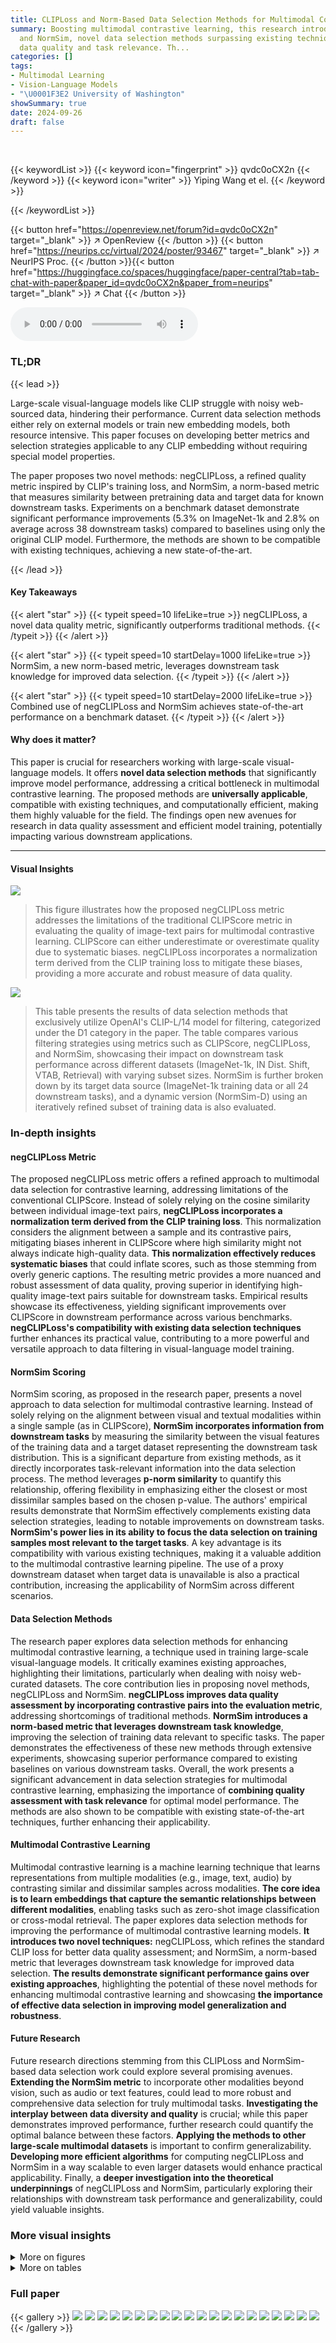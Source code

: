 ```yaml
---
title: CLIPLoss and Norm-Based Data Selection Methods for Multimodal Contrastive Learning
summary: Boosting multimodal contrastive learning, this research introduces negCLIPLoss
  and NormSim, novel data selection methods surpassing existing techniques by improving
  data quality and task relevance. Th...
categories: []
tags:
- Multimodal Learning
- Vision-Language Models
- "\U0001F3E2 University of Washington"
showSummary: true
date: 2024-09-26
draft: false
---
```


<br>

{{< keywordList >}}
{{< keyword icon="fingerprint" >}} qvdc0oCX2n {{< /keyword >}}
{{< keyword icon="writer" >}} Yiping Wang et el. {{< /keyword >}}
 
{{< /keywordList >}}

{{< button href="https://openreview.net/forum?id=qvdc0oCX2n" target="_blank" >}}
↗ OpenReview
{{< /button >}}
{{< button href="https://neurips.cc/virtual/2024/poster/93467" target="_blank" >}}
↗ NeurIPS Proc.
{{< /button >}}{{< button href="https://huggingface.co/spaces/huggingface/paper-central?tab=tab-chat-with-paper&paper_id=qvdc0oCX2n&paper_from=neurips" target="_blank" >}}
↗ Chat
{{< /button >}}



<audio controls>
    <source src="https://ai-paper-reviewer.com/qvdc0oCX2n/podcast.wav" type="audio/wav">
    Your browser does not support the audio element.
</audio>


### TL;DR


{{< lead >}}

Large-scale visual-language models like CLIP struggle with noisy web-sourced data, hindering their performance. Current data selection methods either rely on external models or train new embedding models, both resource intensive. This paper focuses on developing better metrics and selection strategies applicable to any CLIP embedding without requiring special model properties.

The paper proposes two novel methods: negCLIPLoss, a refined quality metric inspired by CLIP's training loss, and NormSim, a norm-based metric that measures similarity between pretraining data and target data for known downstream tasks. Experiments on a benchmark dataset demonstrate significant performance improvements (5.3% on ImageNet-1k and 2.8% on average across 38 downstream tasks) compared to baselines using only the original CLIP model.  Furthermore, the methods are shown to be compatible with existing techniques, achieving a new state-of-the-art. 

{{< /lead >}}


#### Key Takeaways

{{< alert "star" >}}
{{< typeit speed=10 lifeLike=true >}} negCLIPLoss, a novel data quality metric, significantly outperforms traditional methods. {{< /typeit >}}
{{< /alert >}}

{{< alert "star" >}}
{{< typeit speed=10 startDelay=1000 lifeLike=true >}} NormSim, a new norm-based metric, leverages downstream task knowledge for improved data selection. {{< /typeit >}}
{{< /alert >}}

{{< alert "star" >}}
{{< typeit speed=10 startDelay=2000 lifeLike=true >}} Combined use of negCLIPLoss and NormSim achieves state-of-the-art performance on a benchmark dataset. {{< /typeit >}}
{{< /alert >}}

#### Why does it matter?
This paper is crucial for researchers working with large-scale visual-language models. It offers **novel data selection methods** that significantly improve model performance, addressing a critical bottleneck in multimodal contrastive learning.  The proposed methods are **universally applicable**, compatible with existing techniques, and computationally efficient, making them highly valuable for the field. The findings open new avenues for research in data quality assessment and efficient model training, potentially impacting various downstream applications.

------
#### Visual Insights



![](https://ai-paper-reviewer.com/qvdc0oCX2n/figures_3_1.jpg)

> This figure illustrates how the proposed negCLIPLoss metric addresses the limitations of the traditional CLIPScore metric in evaluating the quality of image-text pairs for multimodal contrastive learning.  CLIPScore can either underestimate or overestimate quality due to systematic biases.  negCLIPLoss incorporates a normalization term derived from the CLIP training loss to mitigate these biases, providing a more accurate and robust measure of data quality.





![](https://ai-paper-reviewer.com/qvdc0oCX2n/tables_7_1.jpg)

> This table presents the results of data selection methods that exclusively utilize OpenAI's CLIP-L/14 model for filtering, categorized under the D1 category in the paper.  The table compares various filtering strategies using metrics such as CLIPScore, negCLIPLoss, and NormSim, showcasing their impact on downstream task performance across different datasets (ImageNet-1k, IN Dist. Shift, VTAB, Retrieval) with varying subset sizes.  NormSim is further broken down by its target data source (ImageNet-1k training data or all 24 downstream tasks), and a dynamic version (NormSim-D) using an iteratively refined subset of training data is also evaluated.





### In-depth insights


#### negCLIPLoss Metric
The proposed negCLIPLoss metric offers a refined approach to multimodal data selection for contrastive learning, addressing limitations of the conventional CLIPScore.  Instead of solely relying on the cosine similarity between individual image-text pairs, **negCLIPLoss incorporates a normalization term derived from the CLIP training loss**. This normalization considers the alignment between a sample and its contrastive pairs, mitigating biases inherent in CLIPScore where high similarity might not always indicate high-quality data.  **This normalization effectively reduces systematic biases** that could inflate scores, such as those stemming from overly generic captions. The resulting metric provides a more nuanced and robust assessment of data quality, proving superior in identifying high-quality image-text pairs suitable for downstream tasks.  Empirical results showcase its effectiveness, yielding significant improvements over CLIPScore in downstream performance across various benchmarks. **negCLIPLoss's compatibility with existing data selection techniques** further enhances its practical value, contributing to a more powerful and versatile approach to data filtering in visual-language model training.

#### NormSim Scoring
NormSim scoring, as proposed in the research paper, presents a novel approach to data selection for multimodal contrastive learning.  Instead of solely relying on the alignment between visual and textual modalities within a single sample (as in CLIPScore), **NormSim incorporates information from downstream tasks** by measuring the similarity between the visual features of the training data and a target dataset representing the downstream task distribution. This is a significant departure from existing methods, as it directly incorporates task-relevant information into the data selection process. The method leverages **p-norm similarity** to quantify this relationship, offering flexibility in emphasizing either the closest or most dissimilar samples based on the chosen p-value.  The authors' empirical results demonstrate that NormSim effectively complements existing data selection strategies, leading to notable improvements on downstream tasks. **NormSim's power lies in its ability to focus the data selection on training samples most relevant to the target tasks**.  A key advantage is its compatibility with various existing techniques, making it a valuable addition to the multimodal contrastive learning pipeline. The use of a proxy downstream dataset when target data is unavailable is also a practical contribution, increasing the applicability of NormSim across different scenarios.

#### Data Selection Methods
The research paper explores data selection methods for enhancing multimodal contrastive learning, a technique used in training large-scale visual-language models.  It critically examines existing approaches, highlighting their limitations, particularly when dealing with noisy web-curated datasets. The core contribution lies in proposing novel methods, negCLIPLoss and NormSim. **negCLIPLoss improves data quality assessment by incorporating contrastive pairs into the evaluation metric**, addressing shortcomings of traditional methods.  **NormSim introduces a norm-based metric that leverages downstream task knowledge**, improving the selection of training data relevant to specific tasks.  The paper demonstrates the effectiveness of these new methods through extensive experiments, showcasing superior performance compared to existing baselines on various downstream tasks.  Overall, the work presents a significant advancement in data selection strategies for multimodal contrastive learning, emphasizing the importance of **combining quality assessment with task relevance** for optimal model performance. The methods are also shown to be compatible with existing state-of-the-art techniques, further enhancing their applicability.

#### Multimodal Contrastive Learning
Multimodal contrastive learning is a machine learning technique that learns representations from multiple modalities (e.g., image, text, audio) by contrasting similar and dissimilar samples across modalities.  **The core idea is to learn embeddings that capture the semantic relationships between different modalities**,  enabling tasks such as zero-shot image classification or cross-modal retrieval.  The paper explores data selection methods for improving the performance of multimodal contrastive learning models.  **It introduces two novel techniques:** negCLIPLoss, which refines the standard CLIP loss for better data quality assessment; and NormSim, a norm-based metric that leverages downstream task knowledge for improved data selection.  **The results demonstrate significant performance gains over existing approaches**, highlighting the potential of these novel methods for enhancing multimodal contrastive learning and showcasing **the importance of effective data selection in improving model generalization and robustness**.

#### Future Research
Future research directions stemming from this CLIPLoss and NormSim-based data selection work could explore several promising avenues.  **Extending the NormSim metric** to incorporate other modalities beyond vision, such as audio or text features, could lead to more robust and comprehensive data selection for truly multimodal tasks.  **Investigating the interplay between data diversity and quality** is crucial; while this paper demonstrates improved performance, further research could quantify the optimal balance between these factors. **Applying the methods to other large-scale multimodal datasets** is important to confirm generalizability.  **Developing more efficient algorithms** for computing negCLIPLoss and NormSim in a way scalable to even larger datasets would enhance practical applicability. Finally, a **deeper investigation into the theoretical underpinnings** of negCLIPLoss and NormSim, particularly exploring their relationships with downstream task performance and generalizability, could yield valuable insights.


### More visual insights

<details>
<summary>More on figures
</summary>


![](https://ai-paper-reviewer.com/qvdc0oCX2n/figures_3_2.jpg)

> This figure compares the performance of negCLIPLoss and CLIPScore on the DataComp-medium benchmark across various downsampling ratios.  It shows the ImageNet-1k accuracy and the average performance across 38 downstream datasets. The results demonstrate that negCLIPLoss consistently outperforms CLIPScore across different downsampling ratios, suggesting its effectiveness as a superior metric for data selection in multimodal contrastive learning.


![](https://ai-paper-reviewer.com/qvdc0oCX2n/figures_4_1.jpg)

> This figure illustrates the NormSim metric's effectiveness in data selection within the DataComp benchmark.  It shows how NormSim, combined with negCLIPLoss, balances data quality (measured by negCLIPLoss) with relevance to target downstream tasks (measured by NormSim).  Panel (a) visualizes four data types based on their NormSim and negCLIPLoss scores, highlighting that high-quality data (high negCLIPLoss) may not always be relevant to the downstream tasks (low NormSim). Panel (b) compares the distribution of these data types across various data selection methods, demonstrating that the combination of negCLIPLoss and NormSim effectively selects a higher proportion of target-related, high-quality data.


![](https://ai-paper-reviewer.com/qvdc0oCX2n/figures_16_1.jpg)

> This figure illustrates the three main directions for data selection methods in multimodal contrastive learning.  It highlights the resources used in each approach: the CLIP teacher model, downstream target data, external image-text datasets, and external non-CLIP models.  Direction 1 uses only the original CLIP model and target data; Direction 2 trains a new CLIP model using external data; and Direction 3 leverages external non-CLIP models for data selection. The figure emphasizes that the proposed methods (negCLIPLoss and NormSim) are orthogonal to existing techniques and can be combined to achieve state-of-the-art results.


![](https://ai-paper-reviewer.com/qvdc0oCX2n/figures_21_1.jpg)

> This figure illustrates the three main approaches to data selection for multimodal contrastive learning.  The three directions are differentiated by the resources they leverage: Direction 1 uses only the original CLIP model and target downstream data. Direction 2 trains a new CLIP-style model using external data for improved selection. Direction 3 employs external non-CLIP models to aid in the selection process.  The figure shows how the authors' proposed methods (NormSim and negCLIPLoss) fit within this framework, ultimately achieving state-of-the-art results by combining with existing methods.


![](https://ai-paper-reviewer.com/qvdc0oCX2n/figures_27_1.jpg)

> This figure shows the performance of negCLIPLoss and CLIPScore on the DataComp-medium benchmark across different downstream tasks (ImageNet-1k, IN Dist, VTAB, Retrieval) with varying numbers of randomly selected batches (K) used in the negCLIPLoss calculation. The results indicate that using at least 5 batches (K≥5) leads to consistent improvement of negCLIPLoss over CLIPScore across all metrics.


![](https://ai-paper-reviewer.com/qvdc0oCX2n/figures_29_1.jpg)

> This figure illustrates how the proposed negCLIPLoss method addresses the limitations of the traditional CLIPScore metric in evaluating the quality of image-text pairs.  CLIPScore can misjudge data quality, either underestimating or overestimating it.  negCLIPLoss improves accuracy by incorporating a normalization term derived from CLIP training loss, effectively mitigating biases and leading to a more precise quality assessment. The examples show how CLIPScore's limitations result in inaccurate rankings, while negCLIPLoss offers a more reliable evaluation.


![](https://ai-paper-reviewer.com/qvdc0oCX2n/figures_30_1.jpg)

> This figure illustrates how the proposed negCLIPLoss metric addresses the limitations of the traditional CLIPScore metric in evaluating the quality of image-text pairs for multimodal contrastive learning.  CLIPScore, which measures cosine similarity between image and text embeddings, can underestimate or overestimate quality due to systematic biases. NegCLIPLoss incorporates a normalization term derived from CLIP training loss, effectively mitigating these biases and providing a more accurate assessment of data quality.  The examples in the figure demonstrate scenarios where CLIPScore misjudges quality, while negCLIPLoss provides a more nuanced and accurate evaluation.


![](https://ai-paper-reviewer.com/qvdc0oCX2n/figures_31_1.jpg)

> This figure illustrates the concept of negCLIPLoss and how it addresses the limitations of CLIPScore in assessing the quality of image-text pairs.  CLIPScore, a commonly used metric, can either underestimate or overestimate the quality. negCLIPLoss improves upon this by incorporating a normalization term derived from the negative CLIP loss calculated on training data. This normalization helps to correct for systematic biases that might lead to inaccurate CLIPScore values. The figure uses examples with visual and textual descriptions to demonstrate how negCLIPLoss provides a more accurate and reliable metric for evaluating data quality.


![](https://ai-paper-reviewer.com/qvdc0oCX2n/figures_32_1.jpg)

> This figure illustrates the NormSim metric's effectiveness in data selection for multimodal contrastive learning.  Panel (a) shows how NormSim and negCLIPLoss interact; high negCLIPLoss indicates high-quality data, but NormSim further filters out data irrelevant to downstream tasks, as shown using ImageNet-1k as an example. Panel (b) demonstrates that combining NormSim and negCLIPLoss improves data quality and relevance to the target task, thus boosting performance. 


![](https://ai-paper-reviewer.com/qvdc0oCX2n/figures_33_1.jpg)

> This figure visualizes a subset of images selected using the NormSim∞(Target) metric.  NormSim∞(Target) is a method introduced in the paper to select high-quality training data by measuring the similarity between the visual features of the training data and a target dataset (in this case, the ImageNet-1k dataset). The figure shows examples of images from the top 50% of the ranked data, illustrating the type of images considered to be high quality and relevant to the downstream tasks according to this metric. The visualization is intended to give the reader an idea of the kinds of images the model considers high-quality, and potentially offers insights into the characteristics that make them valuable for multimodal contrastive learning.


![](https://ai-paper-reviewer.com/qvdc0oCX2n/figures_34_1.jpg)

> This figure illustrates the concept of negCLIPLoss and how it addresses the limitations of CLIPScore in accurately assessing the quality of image-text pairs. CLIPScore, by only considering the cosine similarity between image and text embeddings of a single sample, can underestimate or overestimate the quality, especially in cases with systematic biases.  negCLIPLoss improves upon this by introducing a normalization term based on the alignment between a sample and its contrastive pairs, leading to more robust and accurate quality measurements.


</details>




<details>
<summary>More on tables
</summary>


![](https://ai-paper-reviewer.com/qvdc0oCX2n/tables_7_2.jpg)
> This table presents the results on the DataComp-medium benchmark for various data selection methods.  It focuses on comparing the performance of different strategies using only OpenAI's CLIP-B/32 model or the publicly available DFN-P model.  The table shows the dataset size used, ImageNet-1k accuracy, VTAB average score, and the overall average across all 38 downstream tasks in the benchmark.  The results highlight the impact of different data selection techniques on model performance in the context of multimodal contrastive learning.

![](https://ai-paper-reviewer.com/qvdc0oCX2n/tables_8_1.jpg)
> This table presents a comparison of the top-performing data selection methods from categories D1, D2, and D3 on the DataComp-medium benchmark.  It shows the performance (ImageNet-1k, IN Dist. Shift, VTAB, Retrieval, and average across 38 downstream tasks) achieved by each method.  The methods are categorized based on the resources used: D1 uses only the original OpenAI CLIP model, D2 trains a new CLIP model using external data, and D3 uses external non-CLIP models to aid in data selection.  The table also shows that the proposed methods (Ours) outperform most of the D3 methods and can boost the performance of the SOTA method by combining them.

![](https://ai-paper-reviewer.com/qvdc0oCX2n/tables_9_1.jpg)
> This table presents the ImageNet-1k and average performance across 38 downstream tasks for various data selection methods on the full DataComp-medium dataset (128 million image-text pairs).  It compares the performance of different methods, including those that only use OpenAI's CLIP model, those that train new CLIP models, and those that use external models or datasets. Notably, it shows that combining the proposed negCLIPLoss and NormSim methods with existing state-of-the-art methods (DFN and HYPE) leads to further improvements in performance.

![](https://ai-paper-reviewer.com/qvdc0oCX2n/tables_22_1.jpg)
> This table compares the preprocessing time and external resources required by different data selection methods. It highlights that the proposed method (negCLIPLoss) significantly reduces the preprocessing time compared to other methods that utilize external models or datasets.  The table emphasizes the computational efficiency of the proposed approach.

![](https://ai-paper-reviewer.com/qvdc0oCX2n/tables_23_1.jpg)
> This table compares different data selection methods using two different CLIP models (OAI CLIP-B/32 and DFN-P). It shows the performance on ImageNet-1k and several downstream tasks (IN Dist. Shift, VTAB, Retrieval) using different filtering strategies, including CLIPScore and negCLIPLoss, both alone and in combination with NormSim(Target).  It highlights the impact of negCLIPLoss in improving the performance compared to the baseline CLIPScore across various evaluation metrics and dataset sizes. The table also demonstrates the compatibility of negCLIPLoss with other advanced models (DFN-P).

![](https://ai-paper-reviewer.com/qvdc0oCX2n/tables_27_1.jpg)
> This table presents the results of data selection methods that exclusively utilize OpenAI's CLIP-L/14 model, categorized under the D1 category. It compares different strategies using various metrics such as CLIPScore, negCLIPLoss, and NormSim, combined with different target datasets and subset selection techniques. The table shows the performance across multiple downstream tasks, including ImageNet-1k, IN Dist. Shift, VTAB, and Retrieval, with the average performance across 38 tasks.

![](https://ai-paper-reviewer.com/qvdc0oCX2n/tables_28_1.jpg)
> This table compares the performance of NormSim and nearest neighbor selection methods on the downstream tasks (IN-1k and VTAB). Both methods were used in conjunction with negCLIPLoss (30%).  The selected subset size is 22M for both approaches. The table shows that NormSim∞ (Target) outperforms both negCLIPLoss(30%) and Nearest Neighbor Selection on both ImageNet-1k and VTAB tasks, and achieves the highest average performance.

![](https://ai-paper-reviewer.com/qvdc0oCX2n/tables_28_2.jpg)
> This table presents the ablation study of NormSim and its variants on the DataComp-small dataset.  It compares the performance of using image-only, text-only, and image-text embeddings to represent the target data distribution when calculating NormSim.  The results show the impact of using different embedding types on downstream task performance. The experiment setup involves initial data selection based on CLIP score (45%) and further filtering based on different NormSim variants to a final subset of 3.3M data points.

</details>




### Full paper

{{< gallery >}}
<img src="https://ai-paper-reviewer.com/qvdc0oCX2n/1.png" class="grid-w50 md:grid-w33 xl:grid-w25" />
<img src="https://ai-paper-reviewer.com/qvdc0oCX2n/2.png" class="grid-w50 md:grid-w33 xl:grid-w25" />
<img src="https://ai-paper-reviewer.com/qvdc0oCX2n/3.png" class="grid-w50 md:grid-w33 xl:grid-w25" />
<img src="https://ai-paper-reviewer.com/qvdc0oCX2n/4.png" class="grid-w50 md:grid-w33 xl:grid-w25" />
<img src="https://ai-paper-reviewer.com/qvdc0oCX2n/5.png" class="grid-w50 md:grid-w33 xl:grid-w25" />
<img src="https://ai-paper-reviewer.com/qvdc0oCX2n/6.png" class="grid-w50 md:grid-w33 xl:grid-w25" />
<img src="https://ai-paper-reviewer.com/qvdc0oCX2n/7.png" class="grid-w50 md:grid-w33 xl:grid-w25" />
<img src="https://ai-paper-reviewer.com/qvdc0oCX2n/8.png" class="grid-w50 md:grid-w33 xl:grid-w25" />
<img src="https://ai-paper-reviewer.com/qvdc0oCX2n/9.png" class="grid-w50 md:grid-w33 xl:grid-w25" />
<img src="https://ai-paper-reviewer.com/qvdc0oCX2n/10.png" class="grid-w50 md:grid-w33 xl:grid-w25" />
<img src="https://ai-paper-reviewer.com/qvdc0oCX2n/11.png" class="grid-w50 md:grid-w33 xl:grid-w25" />
<img src="https://ai-paper-reviewer.com/qvdc0oCX2n/12.png" class="grid-w50 md:grid-w33 xl:grid-w25" />
<img src="https://ai-paper-reviewer.com/qvdc0oCX2n/13.png" class="grid-w50 md:grid-w33 xl:grid-w25" />
<img src="https://ai-paper-reviewer.com/qvdc0oCX2n/14.png" class="grid-w50 md:grid-w33 xl:grid-w25" />
<img src="https://ai-paper-reviewer.com/qvdc0oCX2n/15.png" class="grid-w50 md:grid-w33 xl:grid-w25" />
<img src="https://ai-paper-reviewer.com/qvdc0oCX2n/16.png" class="grid-w50 md:grid-w33 xl:grid-w25" />
<img src="https://ai-paper-reviewer.com/qvdc0oCX2n/17.png" class="grid-w50 md:grid-w33 xl:grid-w25" />
<img src="https://ai-paper-reviewer.com/qvdc0oCX2n/18.png" class="grid-w50 md:grid-w33 xl:grid-w25" />
<img src="https://ai-paper-reviewer.com/qvdc0oCX2n/19.png" class="grid-w50 md:grid-w33 xl:grid-w25" />
<img src="https://ai-paper-reviewer.com/qvdc0oCX2n/20.png" class="grid-w50 md:grid-w33 xl:grid-w25" />
{{< /gallery >}}